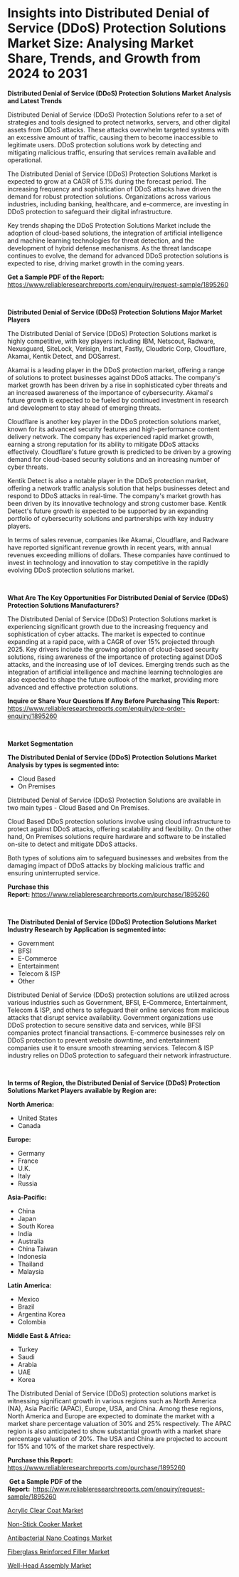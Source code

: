 <p><h1>Insights into Distributed Denial of Service (DDoS) Protection Solutions Market Size: Analysing Market Share, Trends, and Growth from 2024 to 2031</h1></p><p><strong>Distributed Denial of Service (DDoS) Protection Solutions Market Analysis and Latest Trends</strong></p>
<p><p>Distributed Denial of Service (DDoS) Protection Solutions refer to a set of strategies and tools designed to protect networks, servers, and other digital assets from DDoS attacks. These attacks overwhelm targeted systems with an excessive amount of traffic, causing them to become inaccessible to legitimate users. DDoS protection solutions work by detecting and mitigating malicious traffic, ensuring that services remain available and operational.</p><p>The Distributed Denial of Service (DDoS) Protection Solutions Market is expected to grow at a CAGR of 5.1% during the forecast period. The increasing frequency and sophistication of DDoS attacks have driven the demand for robust protection solutions. Organizations across various industries, including banking, healthcare, and e-commerce, are investing in DDoS protection to safeguard their digital infrastructure.</p><p>Key trends shaping the DDoS Protection Solutions Market include the adoption of cloud-based solutions, the integration of artificial intelligence and machine learning technologies for threat detection, and the development of hybrid defense mechanisms. As the threat landscape continues to evolve, the demand for advanced DDoS protection solutions is expected to rise, driving market growth in the coming years.</p></p>
<p><strong>Get a Sample PDF of the Report:&nbsp;</strong> <a href="https://www.reliableresearchreports.com/enquiry/request-sample/1895260">https://www.reliableresearchreports.com/enquiry/request-sample/1895260</a></p>
<p>&nbsp;</p>
<p><strong>Distributed Denial of Service (DDoS) Protection Solutions Major Market Players</strong></p>
<p><p>The Distributed Denial of Service (DDoS) Protection Solutions market is highly competitive, with key players including IBM, Netscout, Radware, Nexusguard, SiteLock, Verisign, Instart, Fastly, Cloudbric Corp, Cloudflare, Akamai, Kentik Detect, and DOSarrest.</p><p>Akamai is a leading player in the DDoS protection market, offering a range of solutions to protect businesses against DDoS attacks. The company's market growth has been driven by a rise in sophisticated cyber threats and an increased awareness of the importance of cybersecurity. Akamai's future growth is expected to be fueled by continued investment in research and development to stay ahead of emerging threats.</p><p>Cloudflare is another key player in the DDoS protection solutions market, known for its advanced security features and high-performance content delivery network. The company has experienced rapid market growth, earning a strong reputation for its ability to mitigate DDoS attacks effectively. Cloudflare's future growth is predicted to be driven by a growing demand for cloud-based security solutions and an increasing number of cyber threats.</p><p>Kentik Detect is also a notable player in the DDoS protection market, offering a network traffic analysis solution that helps businesses detect and respond to DDoS attacks in real-time. The company's market growth has been driven by its innovative technology and strong customer base. Kentik Detect's future growth is expected to be supported by an expanding portfolio of cybersecurity solutions and partnerships with key industry players.</p><p>In terms of sales revenue, companies like Akamai, Cloudflare, and Radware have reported significant revenue growth in recent years, with annual revenues exceeding millions of dollars. These companies have continued to invest in technology and innovation to stay competitive in the rapidly evolving DDoS protection solutions market.</p></p>
<p>&nbsp;</p>
<p><strong>What Are The Key Opportunities For Distributed Denial of Service (DDoS) Protection Solutions Manufacturers?</strong></p>
<p><p>The Distributed Denial of Service (DDoS) Protection Solutions market is experiencing significant growth due to the increasing frequency and sophistication of cyber attacks. The market is expected to continue expanding at a rapid pace, with a CAGR of over 15% projected through 2025. Key drivers include the growing adoption of cloud-based security solutions, rising awareness of the importance of protecting against DDoS attacks, and the increasing use of IoT devices. Emerging trends such as the integration of artificial intelligence and machine learning technologies are also expected to shape the future outlook of the market, providing more advanced and effective protection solutions.</p></p>
<p><strong>Inquire or Share Your Questions If Any Before Purchasing This Report:</strong> <a href="https://www.reliableresearchreports.com/enquiry/pre-order-enquiry/1895260">https://www.reliableresearchreports.com/enquiry/pre-order-enquiry/1895260</a></p>
<p>&nbsp;</p>
<p><strong>Market Segmentation</strong></p>
<p><strong>The Distributed Denial of Service (DDoS) Protection Solutions Market Analysis by types is segmented into:</strong></p>
<p><ul><li>Cloud Based</li><li>On Premises</li></ul></p>
<p><p>Distributed Denial of Service (DDoS) Protection Solutions are available in two main types - Cloud Based and On Premises. </p><p>Cloud Based DDoS protection solutions involve using cloud infrastructure to protect against DDoS attacks, offering scalability and flexibility. On the other hand, On Premises solutions require hardware and software to be installed on-site to detect and mitigate DDoS attacks.</p><p>Both types of solutions aim to safeguard businesses and websites from the damaging impact of DDoS attacks by blocking malicious traffic and ensuring uninterrupted service.</p></p>
<p><strong>Purchase this Report:&nbsp;</strong><a href="https://www.reliableresearchreports.com/purchase/1895260">https://www.reliableresearchreports.com/purchase/1895260</a></p>
<p>&nbsp;</p>
<p><strong>The Distributed Denial of Service (DDoS) Protection Solutions Market Industry Research by Application is segmented into:</strong></p>
<p><ul><li>Government</li><li>BFSI</li><li>E-Commerce</li><li>Entertainment</li><li>Telecom & ISP</li><li>Other</li></ul></p>
<p><p>Distributed Denial of Service (DDoS) protection solutions are utilized across various industries such as Government, BFSI, E-Commerce, Entertainment, Telecom & ISP, and others to safeguard their online services from malicious attacks that disrupt service availability. Government organizations use DDoS protection to secure sensitive data and services, while BFSI companies protect financial transactions. E-commerce businesses rely on DDoS protection to prevent website downtime, and entertainment companies use it to ensure smooth streaming services. Telecom & ISP industry relies on DDoS protection to safeguard their network infrastructure.</p></p>
<p>&nbsp;</p>
<p><strong>In terms of Region, the Distributed Denial of Service (DDoS) Protection Solutions Market Players available by Region are:</strong></p>
<p>
    <p> <strong> North America: </strong>
        <ul>
            <li>United States</li>
            <li>Canada</li>
        </ul>
        </p> 
    <p> <strong> Europe: </strong>
        <ul>
            <li>Germany</li>
            <li>France</li>
            <li>U.K.</li>
            <li>Italy</li>
            <li>Russia</li>
        </ul>
        </p> 
    <p> <strong> Asia-Pacific: </strong>
        <ul>
            <li>China</li>
            <li>Japan</li>
            <li>South Korea</li>
            <li>India</li>
            <li>Australia</li>
            <li>China Taiwan</li>
            <li>Indonesia</li>
            <li>Thailand</li>
            <li>Malaysia</li>
        </ul>
        </p> 
    <p> <strong> Latin America: </strong>
        <ul>
            <li>Mexico</li>
            <li>Brazil</li>
            <li>Argentina Korea</li>
            <li>Colombia</li>
        </ul>
        </p> 
    <p> <strong> Middle East & Africa: </strong>
        <ul>
            <li>Turkey</li>
            <li>Saudi</li>
            <li>Arabia</li>
            <li>UAE</li>
            <li>Korea</li>
        </ul>
    </p>
    </p>
<p><p>The Distributed Denial of Service (DDoS) protection solutions market is witnessing significant growth in various regions such as North America (NA), Asia Pacific (APAC), Europe, USA, and China. Among these regions, North America and Europe are expected to dominate the market with a market share percentage valuation of 30% and 25% respectively. The APAC region is also anticipated to show substantial growth with a market share percentage valuation of 20%. The USA and China are projected to account for 15% and 10% of the market share respectively.</p></p>
<p><strong>Purchase this Report: </strong><a href="https://www.reliableresearchreports.com/purchase/1895260">https://www.reliableresearchreports.com/purchase/1895260</a></p>
<p>&nbsp;<strong>Get a Sample PDF of the Report:&nbsp;&nbsp;</strong><a href="https://www.reliableresearchreports.com/enquiry/request-sample/1895260">https://www.reliableresearchreports.com/enquiry/request-sample/1895260</a></p>
<p><strong></strong></p>
<p><p><a href="https://view.publitas.com/reportprime-1/acrylic-clear-coat-market-size-global-industry-overview-market-segmentation-and-forecast-2024-to-2031/">Acrylic Clear Coat Market</a></p><p><a href="https://woozy-pyroraptor-a1f.notion.site/Non-Stick-Cooker-Market-Offer-Valuable-Insights-into-Market-Size-Market-Share-Market-Trends-and-P-df5d82a4baf448edac223f93187d5e92">Non-Stick Cooker Market</a></p><p><a href="https://automatic-knee-4c7.notion.site/Antibacterial-Nano-Coatings-Market-Size-Reflecting-a-Forecast-Till-2031-Market-By-Type-By-Applicat-bcc8d246d65e4b6081ad395ac1b698fa">Antibacterial Nano Coatings Market</a></p><p><a href="https://view.publitas.com/reportprime-1/fiberglass-reinforced-filler-market-size-global-industry-overview-market-segmentation-and-forecast-2024-to-2031/">Fiberglass Reinforced Filler Market</a></p><p><a href="https://pretty-mail-caf.notion.site/Well-Head-Assembly-Market-Size-and-Examines-its-Market-Scope-with-a-Primary-Focus-on-Growth-Opport-78040ea16816443f8e440bea8a391013">Well-Head Assembly Market</a></p></p>